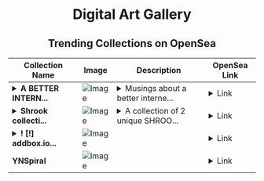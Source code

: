 <div align="center">

# Digital Art Gallery

## Trending Collections on OpenSea

| Collection Name                       | Image                                                                                     | Description                       | OpenSea Link                                                                                          |
|---------------------------------------|-------------------------------------------------------------------------------------------|-----------------------------------|--------------------------------------------------------------------------------------------------------|
| **<details><summary>A BETTER INTERN...</summary>A BETTER INTERNET</details>** | ![Image](https://i.seadn.io/s/raw/files/37de18e03325588a8e16f18e5bb4c5e9.png?w=500&auto=format?w=200&auto=format) | <details><summary>Musings about a better interne...</summary>Musings about a better internet</details> | <details><summary>Link</summary>[A BETTER INTERNET](https://opensea.io/collection/a-better-internet)</details> |
| **<details><summary>Shrook collecti...</summary>Shrook collection</details>** | ![Image](https://i.seadn.io/s/raw/files/3678160fdb1779a339fac2c702decc5c.png?w=500&auto=format?w=200&auto=format) | <details><summary>A collection of 2 unique SHROO...</summary>A collection of 2 unique SHROOKS representing strength, wisdom, and prosperity.</details> | <details><summary>Link</summary>[Shrook collection](https://opensea.io/collection/shrook-collection-1)</details> |
| **<details><summary>! [!] addbox.io...</summary>! [!] addbox.io #471</details>** | ![Image](https://i.seadn.io/s/raw/files/03444c363da945ac716eafde85ddb7a4.jpg?w=500&auto=format?w=200&auto=format) |  | <details><summary>Link</summary>[! [!] addbox.io #471](https://opensea.io/collection/addbox-io-471)</details> |
| **YNSpiral** | ![Image](https://i.seadn.io/s/raw/files/782b8c964266f4ca8a7facf26263db30.jpg?w=500&auto=format?w=200&auto=format) |  | <details><summary>Link</summary>[YNSpiral](https://opensea.io/collection/ynspiral)</details> |

</div>